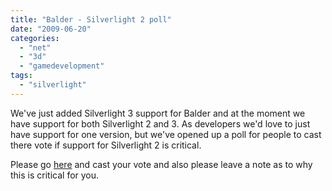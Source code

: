 ```yaml
---
title: "Balder - Silverlight 2 poll"
date: "2009-06-20"
categories: 
  - "net"
  - "3d"
  - "gamedevelopment"
tags: 
  - "silverlight"
---
```


We've just added Silverlight 3 support for Balder and at the moment we have support for both Silverlight 2 and 3. As developers we'd love to just have support for one version, but we've opened up a poll for people to cast there vote if support for Silverlight 2 is critical.

Please go [here](http://balder.codeplex.com/WorkItem/View.aspx?WorkItemId=13513) and cast your vote and also please leave a note as to why this is critical for you.

